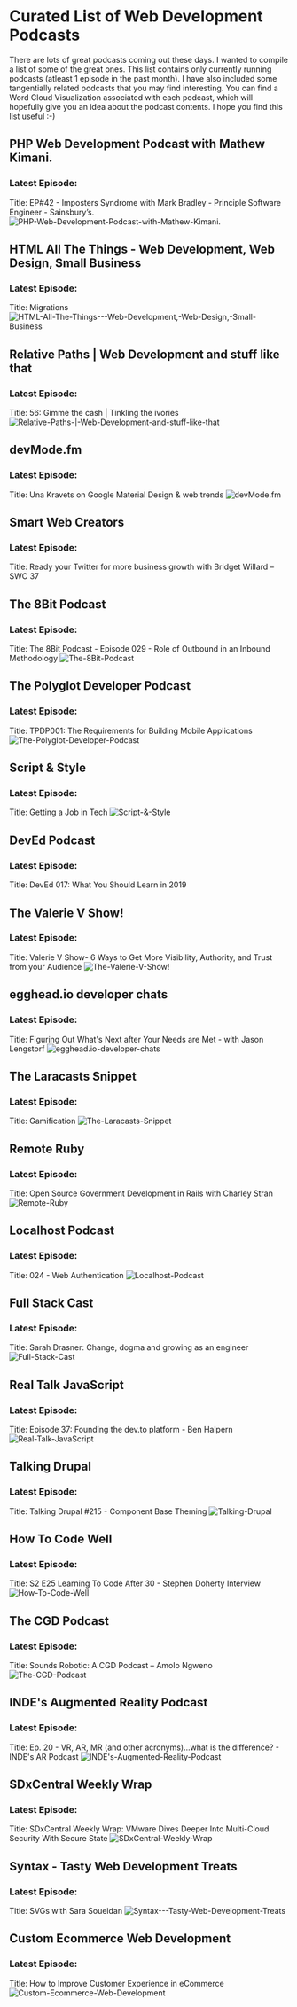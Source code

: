 # Curated List of Web Development Podcasts
There are lots of great podcasts coming out these days. I wanted to compile a list of some of the great ones. This list contains only currently running podcasts (atleast 1 episode in the past month). I have also included some tangentially related podcasts that you may find interesting. You can find a Word Cloud Visualization associated with each podcast, which will hopefully give you an idea about the podcast contents. I hope you find this list useful :-)

## PHP Web Development Podcast with Mathew Kimani.
### Latest Episode: 
 Title:  EP#42 - Imposters Syndrome with Mark Bradley - Principle Software Engineer - Sainsbury’s.
![PHP-Web-Development-Podcast-with-Mathew-Kimani.](./wc_viz/PHP-Web-Development-Podcast-with-Mathew-Kimani..jpg)

## HTML All The Things - Web Development, Web Design, Small Business
### Latest Episode: 
 Title:  Migrations
![HTML-All-The-Things---Web-Development,-Web-Design,-Small-Business](./wc_viz/HTML-All-The-Things---Web-Development,-Web-Design,-Small-Business.jpg)

## Relative Paths | Web Development and stuff like that
### Latest Episode: 
 Title:  56: Gimme the cash | Tinkling the ivories
![Relative-Paths-|-Web-Development-and-stuff-like-that](./wc_viz/Relative-Paths-|-Web-Development-and-stuff-like-that.jpg)

## devMode.fm
### Latest Episode: 
 Title:  Una Kravets on Google Material Design & web trends
![devMode.fm](./wc_viz/devMode.fm.jpg)

## Smart Web Creators
### Latest Episode: 
 Title:  Ready your Twitter for more business growth with Bridget Willard – SWC 37

 ## The 8Bit Podcast
### Latest Episode: 
 Title:  The 8Bit Podcast - Episode 029 - Role of Outbound in an Inbound Methodology
![The-8Bit-Podcast](./wc_viz/The-8Bit-Podcast.jpg)

## The Polyglot Developer Podcast
### Latest Episode: 
 Title:  TPDP001: The Requirements for Building Mobile Applications
![The-Polyglot-Developer-Podcast](./wc_viz/The-Polyglot-Developer-Podcast.jpg)

## Script & Style
### Latest Episode: 
 Title:  Getting a Job in Tech
![Script-&-Style](./wc_viz/Script-&-Style.jpg)

## DevEd Podcast
### Latest Episode: 
 Title:  DevEd 017: What You Should Learn in 2019

## The Valerie V Show!
### Latest Episode: 
 Title:  Valerie V Show- 6 Ways to Get More Visibility, Authority, and Trust from your Audience
![The-Valerie-V-Show!](./wc_viz/The-Valerie-V-Show!.jpg)

## egghead.io developer chats
### Latest Episode: 
 Title:  Figuring Out What's Next after Your Needs are Met - with Jason Lengstorf
![egghead.io-developer-chats](./wc_viz/egghead.io-developer-chats.jpg)

## The Laracasts Snippet
### Latest Episode: 
 Title:  Gamification
![The-Laracasts-Snippet](./wc_viz/The-Laracasts-Snippet.jpg)

## Remote Ruby
### Latest Episode: 
 Title:  Open Source Government Development in Rails with Charley Stran
![Remote-Ruby](./wc_viz/Remote-Ruby.jpg)

## Localhost Podcast
### Latest Episode: 
 Title:  024 - Web Authentication
![Localhost-Podcast](./wc_viz/Localhost-Podcast.jpg)

## Full Stack Cast
### Latest Episode: 
 Title:  Sarah Drasner: Change, dogma and growing as an engineer
![Full-Stack-Cast](./wc_viz/Full-Stack-Cast.jpg)

## Real Talk JavaScript
### Latest Episode: 
 Title:  Episode 37: Founding the dev.to platform - Ben Halpern
![Real-Talk-JavaScript](./wc_viz/Real-Talk-JavaScript.jpg)

## Talking Drupal
### Latest Episode: 
 Title:  Talking Drupal #215 - Component Base Theming
![Talking-Drupal](./wc_viz/Talking-Drupal.jpg)

## How To Code Well
### Latest Episode: 
 Title:  S2 E25 Learning To Code After 30 - Stephen Doherty Interview 
![How-To-Code-Well](./wc_viz/How-To-Code-Well.jpg)

## The CGD Podcast
### Latest Episode: 
 Title:  Sounds Robotic: A CGD Podcast – Amolo Ngweno
![The-CGD-Podcast](./wc_viz/The-CGD-Podcast.jpg)

## INDE's Augmented Reality Podcast
### Latest Episode: 
 Title:  Ep. 20 - VR, AR, MR (and other acronyms)...what is the difference? - INDE's AR Podcast
![INDE's-Augmented-Reality-Podcast](./wc_viz/INDE's-Augmented-Reality-Podcast.jpg)


## SDxCentral Weekly Wrap
### Latest Episode: 
 Title:  SDxCentral Weekly Wrap: VMware Dives Deeper Into Multi-Cloud Security With Secure State
![SDxCentral-Weekly-Wrap](./wc_viz/SDxCentral-Weekly-Wrap.jpg)


## Syntax - Tasty Web Development Treats
### Latest Episode: 
 Title:  SVGs with Sara Soueidan
![Syntax---Tasty-Web-Development-Treats](./wc_viz/Syntax---Tasty-Web-Development-Treats.jpg)

## Custom Ecommerce Web Development
### Latest Episode: 
 Title:  How to Improve Customer Experience in eCommerce
![Custom-Ecommerce-Web-Development](./wc_viz/Custom-Ecommerce-Web-Development.jpg)
